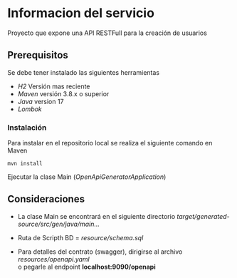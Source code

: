 # Informacion del servicio

Proyecto que expone una API RESTFull para la creación de usuarios

## Prerequisitos

Se debe tener instalado las siguientes herramientas

* *H2* Versión mas reciente
* *Maven* versión 3.8.x o superior
* *Java* version 17
* *Lombok*

### Instalación

Para instalar en el repositorio local se realiza el siguiente comando en Maven

```
mvn install
```

Ejecutar la clase Main (*OpenApiGeneratorApplication*)

## Consideraciones

* La clase Main se encontrará en el siguiente directorio
*target/generated-source/src/gen/java/main...*

* Ruta de Scripth BD = *resource/schema.sql*

* Para detalles del contrato (swagger), dirigirse al archivo *resources/openapi.yaml*  
o pegarle al endpoint **localhost:9090/openapi**


